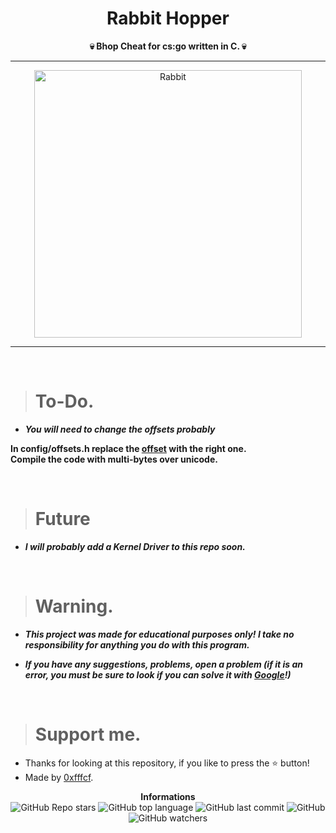 <h1 align="center">Rabbit Hopper</h1>

<p align='center'>
    <b>💀 Bhop Cheat for cs:go written in C. 💀</b>
</p>

----

<p align="center">
    <img src="https://i.ytimg.com/vi/AkDGvw_WjcE/maxresdefault.jpg" alt="Rabbit" width="428">
</p>

---

<br/>

> # To-Do.

* ***You will need to change the offsets probably***

**In config/offsets.h replace the <a href="https://github.com/frk1/hazedumper/blob/master/csgo.hpphttps://github.com/frk1/hazedumper/blob/master/csgo.hpp">offset</a> with the right one.** <br/>
**Compile the code with multi-bytes over unicode.**

<br/>

> # Future

* ***I will probably add a Kernel Driver to this repo soon.***

<br/>

> # Warning.

* ***This project was made for educational purposes only! I take no responsibility for anything you do with this program.***

* ***If you have any suggestions, problems, open a problem (if it is an error, you must be sure to look if you can solve it with [Google](https://giybf.com)!)***

<br/>

> # Support me.

* Thanks for looking at this repository, if you like to press the ⭐ button!
* Made by [0xfffcf](https://github.com/0xfffcf).

<p align="center">
    <b>Informations</b><br>
    <img alt="GitHub Repo stars" src="https://img.shields.io/github/stars/0xfffcf/Rabbit-Hopper?color=7143de">
    <img alt="GitHub top language" src="https://img.shields.io/github/languages/top/0xfffcf/Rabbit-Hopper?color=7143de">
    <img alt="GitHub last commit" src="https://img.shields.io/github/last-commit/0xfffcf/Rabbit-Hopper?color=7143de">
    <img alt="GitHub" src="https://img.shields.io/github/license/0xfffcf/Rabbit-Hopper?color=7143de">
    <img alt="GitHub watchers" src="https://img.shields.io/github/watchers/0xfffcf/Rabbit-Hopper?color=7143de">
</p>
